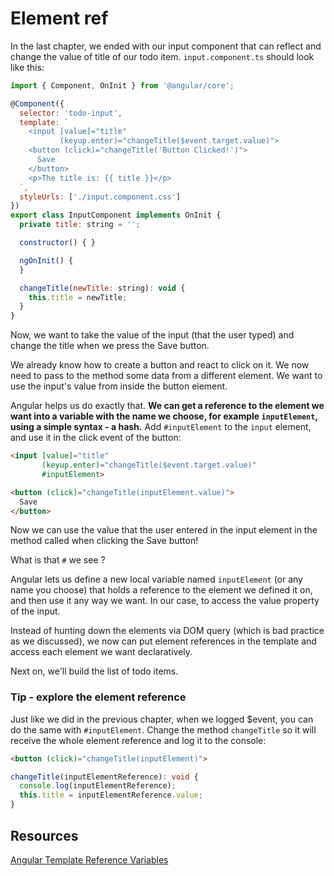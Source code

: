 # Element ref

In the last chapter, we ended with our input component that can reflect and change the value of title of our todo item. `input.component.ts` should look like this:

```javascript
import { Component, OnInit } from '@angular/core';

@Component({
  selector: 'todo-input',
  template: `                           
    <input [value]="title"              
           (keyup.enter)="changeTitle($event.target.value)">
    <button (click)="changeTitle('Button Clicked!')">
      Save
    </button>
    <p>The title is: {{ title }}</p>
  `,  
  styleUrls: ['./input.component.css']  
})    
export class InputComponent implements OnInit {
  private title: string = '';           

  constructor() { }                     

  ngOnInit() {
  }

  changeTitle(newTitle: string): void {
    this.title = newTitle;              
  }
}
```

Now, we want to take the value of the input (that the user typed) and change the title when we press the Save button.

We already know how to create a button and react to click on it. We now need to pass to the method some data from a different element. We want to use the input's value from inside the button element.

Angular helps us do exactly that. **We can get a reference to the element we want into a variable with the name we choose, **for example** `inputElement`, using a simple syntax - a hash.** Add `#inputElement` to the `input` element, and use it in the click event of the button:

```html
<input [value]="title"              
       (keyup.enter)="changeTitle($event.target.value)"
       #inputElement>

<button (click)="changeTitle(inputElement.value)">
  Save
</button>
```

Now we can use the value that the user entered in the input element in the method called when clicking the Save button!

What is that `#` we see ?

Angular lets us define a new local variable named `inputElement` \(or any name you choose\) that holds a reference to the element we defined it on, and then use it any way we want. In our case, to access the value property of the input.

Instead of hunting down the elements via DOM query \(which is bad practice as we discussed\), we now can put element references in the template and access each element we want declaratively.

Next on, we'll build the list of todo items.

### Tip - explore the element reference
Just like we did in the previous chapter, when we logged $event, you can do the same with `#inputElement`. Change the method `changeTitle` so it will receive the whole element reference and log it to the console:

```html
<button (click)="changeTitle(inputElement)">
```
```ts
changeTitle(inputElementReference): void {
  console.log(inputElementReference);
  this.title = inputElementReference.value;              
}

```

## Resources

[Angular Template Reference Variables](https://angular.io/docs/ts/latest/guide/template-syntax.html#!#ref-vars)

